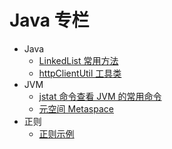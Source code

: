 # Java 专栏

- Java
  - [LinkedList 常用方法](/java/java/LinkedList.md)
  - [httpClientUtil 工具类](/java/java/httpClientUtil工具类.md)
- JVM
  - [jstat 命令查看 JVM 的常用命令](/java/jvm/jstat命令查看jvm的常用命令.md)
  - [元空间 Metaspace](</java/jvm/元空间(Metaspace).md>)
- 正则
  - [正则示例](/java/reg.md)
